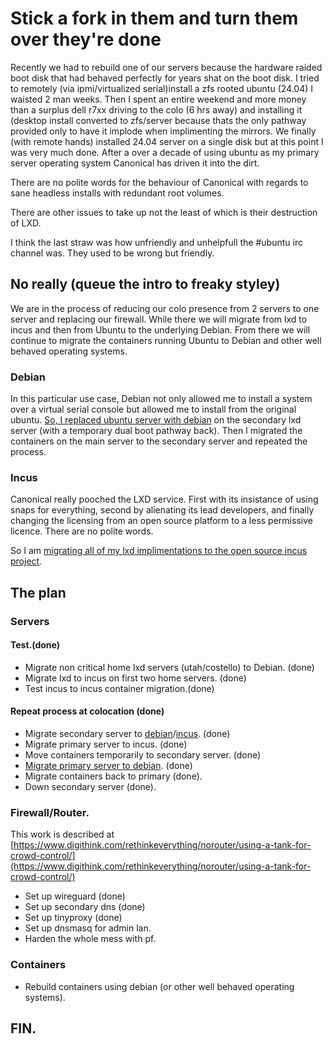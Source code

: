 # Stick a fork in them and turn them over they're done
Recently we had to rebuild one of our servers because the hardware raided boot disk that had behaved perfectly for years shat on the boot disk. I tried to remotely (via ipmi/virtualized serial)install a zfs rooted ubuntu (24.04) I waisted 2 man weeks. Then I spent an entire weekend and more money than a surplus dell r7xx driving to the colo (6 hrs away) and installing it (desktop install converted to zfs/server because thats the only pathway provided only to have it implode when implimenting the mirrors. We finally (with remote hands) installed 24.04 server on a single disk but at this point I was very much done. After a over a decade of using ubuntu as my primary server operating system Canonical has driven it into the dirt.

There are no polite words for the behaviour of Canonical with regards to sane headless installs with redundant root volumes. 

There are other issues to take up not the least of which is their destruction of LXD.

I think the last straw was how unfriendly and unhelpfull the #ubuntu irc channel was. They used to be wrong but friendly.

## No really (queue the intro to freaky styley) 

We are in the process of reducing our colo presence from 2 servers to one server and replacing our firewall. While there we will migrate from lxd to incus and then from Ubuntu to the underlying Debian. From there we will continue to migrate the containers running Ubuntu to Debian and other well behaved operating systems.

### Debian

In this particular use case, Debian not only allowed me to install a system over a virtual serial console but allowed me to install from the original ubuntu. [So, I replaced ubuntu server with debian](https://www.digithink.com/rethinkeverything/no-canonical/debian/) on the secondary lxd server (with a temporary dual boot pathway back). Then I migrated the containers on the main server to the secondary server and repeated the process.


### Incus

Canonical really pooched the LXD service. First with its insistance of using snaps for everything, second by alienating its lead developers, and finally changing the licensing from an open source platform to a less permissive licence. There are no polite words.

So I am [migrating all of my lxd implimentations to the open source incus project](https://www.digithink.com/rethinkeverything/no-canonical/incus/).

## The plan

### Servers 

#### Test.(done) 
- Migrate non critical home lxd servers (utah/costello) to Debian. (done)
- Migrate lxd to incus on first two home servers. (done)
- Test incus to incus container migration.(done)

#### Repeat process at colocation (done) 
- Migrate secondary server to [debian](https://www.digithink.com/rethinkeverything/no-canonical/debian/)/[incus](https://www.digithink.com/rethinkeverything/no-canonical/incus/). (done)
- Migrate primary server to incus. (done)
- Move containers temporarily to secondary server. (done)
- [Migrate primary server to debian](../../buildnotes/tina.md). (done)
- Migrate containers back to primary (done).
- Down secondary server (done).

### Firewall/Router.
This work is described at [https://www.digithink.com/rethinkeverything/norouter/using-a-tank-for-crowd-control/](https://www.digithink.com/rethinkeverything/norouter/using-a-tank-for-crowd-control/)

- Set up wireguard (done)
- Set up secondary dns (done)
- Set up tinyproxy (done)
- Set up dnsmasq for admin lan.
- Harden the whole mess with pf.

### Containers
- Rebuild containers using debian (or other well behaved operating systems).

## FIN.
